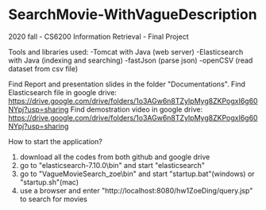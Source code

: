 # SearchMovie-WithVagueDescription
2020 fall - CS6200 Information Retrieval - Final Project

Tools and libraries used: 
-Tomcat with Java (web server) 
-Elasticsearch with Java (indexing and searching) 
-fastJson (parse json) 
-openCSV (read dataset from csv file) 

Find Report and presentation slides in the folder "Documentations".
Find Elasticsearch file in google drive: https://drive.google.com/drive/folders/1o3AGw6n8TZyIpMyg8ZKPogxI6g60NYpj?usp=sharing
Find demostration video in google drive: https://drive.google.com/drive/folders/1o3AGw6n8TZyIpMyg8ZKPogxI6g60NYpj?usp=sharing

How to start the application?
1. download all the codes from both github and google drive
2. go to "elasticsearch-7.10.0\bin" and start "elasticsearch"
3. go to "VagueMovieSearch_zoe\bin" and start "startup.bat"(windows) or "startup.sh"(mac)
4. use a browser and enter "http://localhost:8080/hw1ZoeDing/query.jsp" to search for movies
